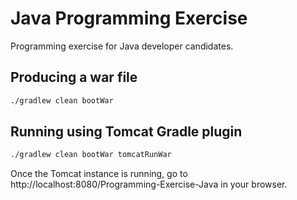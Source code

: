# Java Programming Exercise

Programming exercise for Java developer candidates.

## Producing a war file 

```bash
./gradlew clean bootWar 
```

## Running using Tomcat Gradle plugin

```bash
./gradlew clean bootWar tomcatRunWar
```

Once the Tomcat instance is running, go to http://localhost:8080/Programming-Exercise-Java in your browser.
